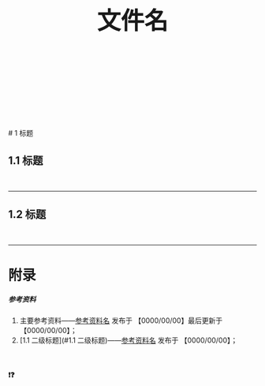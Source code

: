 <div STYLE="page-break-after: always;">
	<br>
    <br>
    <br>
    <br>
    <br>
    <br>
    <br>
    <br>
    <br>
    <br>
	<center><h3><font size="20px">
        文件名
    </font></h3></center>
	<br>
    <br>
    <br>
    <br>
    <br>
    <br>
    <br>
    <br>
    <br>
    <br>
</div>
# 1	标题

## 1.1	标题

<br>

----

<div STYLE="page-break-after: always;"></div>

## 1.2	标题

<br>

---

<div STYLE="page-break-after: always;"></div>

# 附录

##### 参考资料

1. 主要参考资料——[参考资料名](地址) 发布于 【0000/00/00】最后更新于【0000/00/00】；
1. [1.1	二级标题](#1.1	二级标题)——[参考资料名](地址) 发布于 【0000/00/00】；

<br>

#### ❗❓

